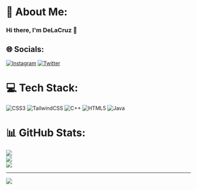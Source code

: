 # 💫 About Me:
### Hi there, I'm DeLaCruz 👋


## 🌐 Socials:
[![Instagram](https://img.shields.io/badge/Instagram-%23E4405F.svg?logo=Instagram&logoColor=white)](https://instagram.com/https://instagram.com/lvsantiago) [![Twitter](https://img.shields.io/badge/Twitter-%231DA1F2.svg?logo=Twitter&logoColor=white)](https://twitter.com/https://twitter.com/sdlclv_) 

# 💻 Tech Stack:
![CSS3](https://img.shields.io/badge/css3-%231572B6.svg?style=flat&logo=css3&logoColor=white) ![TailwindCSS](https://img.shields.io/badge/tailwindcss-%2338B2AC.svg?style=flat&logo=tailwind-css&logoColor=white) ![C++](https://img.shields.io/badge/c++-%2300599C.svg?style=flat&logo=c%2B%2B&logoColor=white) ![HTML5](https://img.shields.io/badge/html5-%23E34F26.svg?style=flat&logo=html5&logoColor=white) ![Java](https://img.shields.io/badge/java-%23ED8B00.svg?style=flat&logo=java&logoColor=white)
# 📊 GitHub Stats:
![](https://github-readme-stats.vercel.app/api?username=DeLxCruz&theme=blueberry&hide_border=false&include_all_commits=false&count_private=false)<br/>
![](https://github-readme-streak-stats.herokuapp.com/?user=DeLxCruz&theme=blueberry&hide_border=false)<br/>
![](https://github-readme-stats.vercel.app/api/top-langs/?username=DeLxCruz&theme=blueberry&hide_border=false&include_all_commits=false&count_private=false&layout=compact)

---
[![](https://visitcount.itsvg.in/api?id=DeLxCruz&icon=5&color=0)](https://visitcount.itsvg.in)

<!-- Proudly created with GPRM ( https://gprm.itsvg.in ) -->
